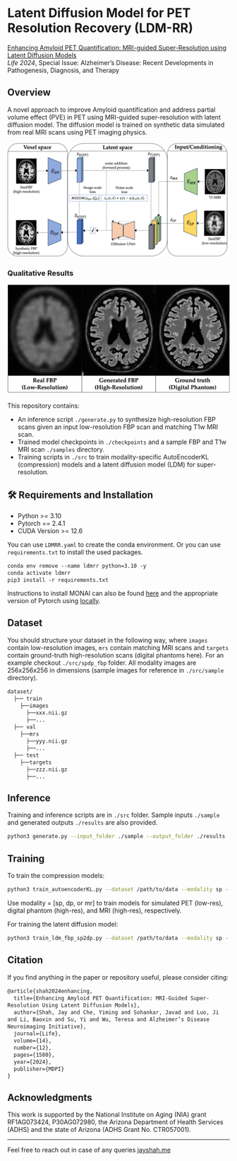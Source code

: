 # Latent Diffusion Model for PET Resolution Recovery (LDM-RR)
[Enhancing Amyloid PET Quantification: MRI-guided Super-Resolution using Latent Diffusion Models](https://www.mdpi.com/2075-1729/14/12/1580)\
*Life 2024*, Special Issue: Alzheimer’s Disease: Recent Developments in Pathogenesis, Diagnosis, and Therapy

## Overview
A novel approach to improve Amyloid quantification and address partial volume effect (PVE) in PET using MRI-guided super-resolution with latent diffusion model. The diffusion model is trained on synthetic data simulated from real MRI scans using PET imaging physics.

<img src="assets/overview.png" width="750">

### Qualitative Results
<img src="assets/results.png" width="750">

This repository contains:

- An inference script `./generate.py` to synthesize high-resolution FBP scans given an input low-resolution FBP scan and matching T1w MRI scan.
- Trained model checkpoints in `./checkpoints` and a sample FBP and T1w MRI scan `./samples` directory.
- Training scripts in `./src` to train modality-specific AutoEncoderKL (compression) models and a latent diffusion model (LDM) for super-resolution.

## 🛠️ Requirements and Installation
* Python >= 3.10
* Pytorch == 2.4.1
* CUDA Version >= 12.6

You can use `LDMRR.yaml` to create the conda environment. Or you can use `requirements.txt` to install the used packages. 
```
conda env remove --name ldmrr python=3.10 -y
conda activate ldmrr
pip3 install -r requirements.txt
```
Instructions to install MONAI can also be found [here](https://docs.monai.io/en/stable/installation.html) and the appropriate version of Pytorch using [locally](https://docs.monai.io/en/stable/installation.html).

## Dataset
You should structure your dataset in the following way, where `images` contain low-resolution images, `mrs` contain matching MRI scans and `targets` contain ground-truth high-resolution scans (digital phantoms here). For an example checkout `./src/spdp_fbp` folder. All modality images are 256x256x256 in dimensions (sample images for reference in `./src/sample` directory).
```
dataset/
  ├── train
    ├──images
      ├──xxx.nii.gz
      ├──...
  ├── val
    ├──mrs
      ├──yyy.nii.gz
      ├──...
  ├── test
    ├──targets
      ├──zzz.nii.gz
      ├──...
```
## Inference
Training and inference scripts are in `./src` folder. Sample inputs `./sample` and generated outputs `./results` are also provided.  
```bash
python3 generate.py --input_folder ./sample --output_folder ./results
```

## Training 
To train the compression models:  
```bash
python3 train_autoencoderKL.py --dataset /path/to/data --modality sp --epochs 60 --batch_size 2 
```
Use modality = [sp, dp, or mr] to train models for simulated PET (low-res), digital phantom (high-res), and MRI (high-res), respectively. 

For training the latent diffusion model:
```bash
python3 train_ldm_fbp_sp2dp.py --dataset /path/to/data --modality sp --epochs 60 --batch_size 2 
```

## Citation

If you find anything in the paper or repository useful, please consider citing:

```
@article{shah2024enhancing,
  title={Enhancing Amyloid PET Quantification: MRI-Guided Super-Resolution Using Latent Diffusion Models},
  author={Shah, Jay and Che, Yiming and Sohankar, Javad and Luo, Ji and Li, Baoxin and Su, Yi and Wu, Teresa and Alzheimer’s Disease Neuroimaging Initiative},
  journal={Life},
  volume={14},
  number={12},
  pages={1580},
  year={2024},
  publisher={MDPI}
}
```
## Acknowledgments
This work is supported by the National Institute on Aging (NIA) grant RF1AG073424, P30AG072980, the Arizona Department of Health Services (ADHS) and the state of Arizona (ADHS Grant No. CTR057001).
______________________
Feel free to reach out in case of any queries [jayshah.me](http://jayshah.me/)
